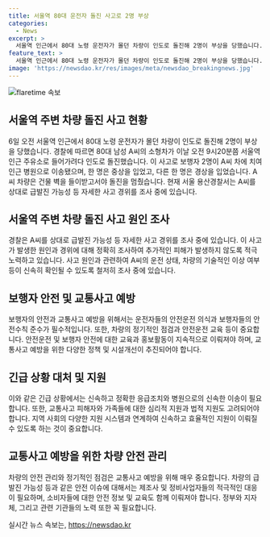 ```yaml
---
title: 서울역 80대 운전자 돌진 사고로 2명 부상
categories:
  - News
excerpt: >
  서울역 인근에서 80대 노령 운전자가 몰던 차량이 인도로 돌진해 2명이 부상을 당했습니다. 경찰에 따르면 80대 남성 A씨의 소형차가 서울역 인근 주유소로 들어가려다 인도로 돌진하여 보행자 2명이 부상을 입었고 A씨는 급발진 가능성 등을 조사 중입니다. (150자)
feature_text: >
  서울역 인근에서 80대 노령 운전자가 몰던 차량이 인도로 돌진해 2명이 부상을 당했습니다. 경찰에 따르면 80대 남성 A씨의 소형차가 서울역 인근 주유소로 들어가려다 인도로 돌진하여 보행자 2명이 부상을 입었고 A씨는 급발진 가능성 등을 조사 중입니다. (150자)
image: 'https://newsdao.kr/res/images/meta/newsdao_breakingnews.jpg'
---
```


<p><img src="https://newsdao.kr/res/images/meta/newsdao_breakingnews.jpg" alt="flaretime 속보" /></p>

<h2 data-ke-size="size26">서울역 주변 차량 돌진 사고 현황</h2>

<p data-ke-size="size16">6일 오전 서울역 인근에서 80대 노령 운전자가 몰던 차량이 인도로 돌진해 2명이 부상을 당했습니다. 경찰에 따르면 80대 남성 A씨의 소형차가 이날 오전 9시20분쯤 서울역 인근 주유소로 들어가려다 인도로 돌진했습니다. 이 사고로 보행자 2명이 A씨 차에 치여 인근 병원으로 이송됐으며, 한 명은 중상을 입었고, 다른 한 명은 경상을 입었습니다. A씨 차량은 건물 벽을 들이받고서야 돌진을 멈췄습니다. 현재 서울 용산경찰서는 A씨를 상대로 급발진 가능성 등 자세한 사고 경위를 조사 중에 있습니다.</p>

<h2 data-ke-size="size26">서울역 주변 차량 돌진 사고 원인 조사</h2>

<p data-ke-size="size16">경찰은 A씨를 상대로 급발진 가능성 등 자세한 사고 경위를 조사 중에 있습니다. 이 사고가 발생한 원인과 경위에 대해 정확히 조사하여 추가적인 피해가 발생하지 않도록 적극 노력하고 있습니다. 사고 원인과 관련하여 A씨의 운전 상태, 차량의 기술적인 이상 여부 등이 신속히 확인될 수 있도록 철저히 조사 중에 있습니다.</p>

<h2 data-ke-size="size26">보행자 안전 및 교통사고 예방</h2>

<p data-ke-size="size16">보행자의 안전과 교통사고 예방을 위해서는 운전자들의 안전운전 의식과 보행자들의 안전수칙 준수가 필수적입니다. 또한, 차량의 정기적인 점검과 안전운전 교육 등이 중요합니다. 안전운전 및 보행자 안전에 대한 교육과 홍보활동이 지속적으로 이뤄져야 하며, 교통사고 예방을 위한 다양한 정책 및 시설개선이 추진되어야 합니다.</p>

<h2 data-ke-size="size26">긴급 상황 대처 및 지원</h2>

<p data-ke-size="size16">이와 같은 긴급 상황에서는 신속하고 정확한 응급조치와 병원으로의 신속한 이송이 필요합니다. 또한, 교통사고 피해자와 가족들에 대한 심리적 지원과 법적 지원도 고려되어야 합니다. 지역 사회의 다양한 지원 시스템과 연계하여 신속하고 효율적인 지원이 이뤄질 수 있도록 하는 것이 중요합니다.</p>

<h2 data-ke-size="size26">교통사고 예방을 위한 차량 안전 관리</h2>

<p data-ke-size="size16">차량의 안전 관리와 정기적인 점검은 교통사고 예방을 위해 매우 중요합니다. 차량의 급발진 가능성 등과 같은 안전 이슈에 대해서는 제조사 및 정비사업자들의 적극적인 대응이 필요하며, 소비자들에 대한 안전 정보 및 교육도 함께 이뤄져야 합니다. 정부와 지자체, 그리고 관련 기관들의 노력 또한 꼭 필요합니다.</p>
실시간 뉴스 속보는, <a href="https://newsdao.kr" rel="dofollow">https://newsdao.kr</a>


